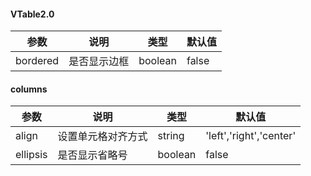 

#### VTable2.0
参数 | 说明 | 类型 | 默认值
---|---|---|---
bordered | 是否显示边框 | boolean | false


#### columns
参数 | 说明 | 类型 | 默认值
---|---|---|---
align | 设置单元格对齐方式 | string | 'left','right','center'
ellipsis | 是否显示省略号 | boolean | false